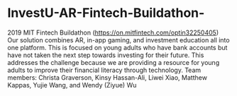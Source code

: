 # InvestU-AR-Fintech-Buildathon-
2019 MIT Fintech Buildathon (https://on.mitfintech.com/optin32250405)  Our solution combines AR, in-app gaming, and investment education all into one platform. This is focused on young adults who have bank accounts but have not taken the next step towards investing for their future. This addresses the challenge because we are providing a resource for young adults to improve their financial literacy through technology.  Team members: Christa Graverson, Kinsy Hassan-Ali, Liwei Xiao, Matthew Kappas, Yujie Wang, and Wendy (Ziyue) Wu

